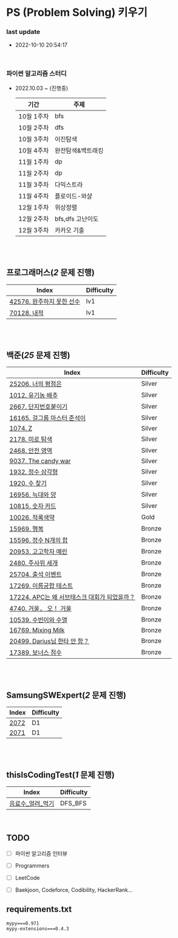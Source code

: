

# PS (Problem Solving) 키우기


### last update
- 2022-10-10 20:54:17


</br>

### 파이썬 알고리즘 스터디
- 2022.10.03 ~  (진행중)

    |   기간   | 주제 |
    | -------- | --- |
    | 10월 1주차 | bfs |
    | 10월 2주차 | dfs |
    | 10월 3주차 | 이진탐색|
    | 10월 4주차 | 완전탐색&백트래킹 |
    | 11월 1주차 | dp |
    | 11월 2주차 | dp |
    | 11월 3주차 | 다익스트라 |
    | 11월 4주차 | 플로이드-와샬 |
    | 12월 1주차 |  위상정렬   |
    | 12월 2주차 |  bfs,dfs 고난이도  |
    | 12월 3주차 |  카카오 기출  |






</br></br>
 ## 프로그래머스(<i>2</i> 문제 진행) </br>
 | Index | Difficulty |
 | ----- | ----- |
 | [42576. 완주하지 못한 선수](./프로그래머스/lv1/42576. 완주하지 못한 선수/완주하지 못한 선수.py) | lv1 |
 | [70128. 내적](./프로그래머스/lv1/70128. 내적/내적.py) | lv1 |</br></br> 

</br></br>
 ## 백준(<i>25</i> 문제 진행) </br>
 | Index | Difficulty |
 | ----- | ----- |
 | [25206. 너의 평점은](./백준/Silver/25206. 너의 평점은/너의 평점은.py) | Silver |
 | [1012. 유기농 배추](./백준/Silver/1012. 유기농 배추/유기농 배추.py) | Silver |
 | [2667. 단지번호붙이기](./백준/Silver/2667. 단지번호붙이기/단지번호붙이기.py) | Silver |
 | [16165. 걸그룹 마스터 준석이](./백준/Silver/16165. 걸그룹 마스터 준석이/걸그룹 마스터 준석이.py) | Silver |
 | [1074. Z](./백준/Silver/1074. Z/Z.py) | Silver |
 | [2178. 미로 탐색](./백준/Silver/2178. 미로 탐색/미로 탐색.py) | Silver |
 | [2468. 안전 영역](./백준/Silver/2468. 안전 영역/안전 영역.py) | Silver |
 | [9037. The candy war](./백준/Silver/9037. The candy war/The candy war.py) | Silver |
 | [1932. 정수 삼각형](./백준/Silver/1932. 정수 삼각형/정수 삼각형.py) | Silver |
 | [1920. 수 찾기](./백준/Silver/1920. 수 찾기/수 찾기.py) | Silver |
 | [16956. 늑대와 양](./백준/Silver/16956. 늑대와 양/늑대와 양.py) | Silver |
 | [10815. 숫자 카드](./백준/Silver/10815. 숫자 카드/숫자 카드.py) | Silver |
 | [10026. 적록색약](./백준/Gold/10026. 적록색약/적록색약.py) | Gold |
 | [15969. 행복](./백준/Bronze/15969. 행복/행복.py) | Bronze |
 | [15596. 정수 N개의 합](./백준/Bronze/15596. 정수 N개의 합/정수 N개의 합.py) | Bronze |
 | [20953. 고고학자 예린](./백준/Bronze/20953. 고고학자 예린/고고학자 예린.py) | Bronze |
 | [2480. 주사위 세개](./백준/Bronze/2480. 주사위 세개/주사위 세개.py) | Bronze |
 | [25704. 출석 이벤트](./백준/Bronze/25704. 출석 이벤트/출석 이벤트.py) | Bronze |
 | [17269. 이름궁합 테스트](./백준/Bronze/17269. 이름궁합 테스트/이름궁합 테스트.py) | Bronze |
 | [17224. APC는 왜 서브태스크 대회가 되었을까？](./백준/Bronze/17224. APC는 왜 서브태스크 대회가 되었을까？/APC는 왜 서브태스크 대회가 되었을까？.py) | Bronze |
 | [4740. 거울， 오！ 거울](./백준/Bronze/4740. 거울， 오！ 거울/거울， 오！ 거울.py) | Bronze |
 | [10539. 수빈이와 수열](./백준/Bronze/10539. 수빈이와 수열/수빈이와 수열.py) | Bronze |
 | [16769. Mixing Milk](./백준/Bronze/16769. Mixing Milk/Mixing Milk.py) | Bronze |
 | [20499. Darius님 한타 안 함？](./백준/Bronze/20499. Darius님 한타 안 함？/Darius님 한타 안 함？.py) | Bronze |
 | [17389. 보너스 점수](./백준/Bronze/17389. 보너스 점수/보너스 점수.py) | Bronze |</br></br> 

</br></br>
 ## SamsungSWExpert(<i>2</i> 문제 진행) </br>
 | Index | Difficulty |
 | ----- | ----- |
 | [2072](./SamsungSWExpert/D1/2072/solution.py) | D1 |
 | [2071](./SamsungSWExpert/D1/2071/solution.py) | D1 |</br></br> 

</br></br>
 ## thisIsCodingTest(<i>1</i> 문제 진행) </br>
 | Index | Difficulty |
 | ----- | ----- |
 | [음료수_얼려_먹기](./thisIsCodingTest/DFS_BFS/음료수_얼려_먹기/음료수_얼려_먹기.py) | DFS_BFS |</br></br> 




<br/>


## TODO
- [ ] 파이썬 알고리즘 인터뷰
- [ ] Programmers
- [ ] LeetCode
- [ ] Baekjoon, Codeforce, Codibility, HackerRank...



## requirements.txt
```
mypy===0.971
mypy-extensions===0.4.3 

```


